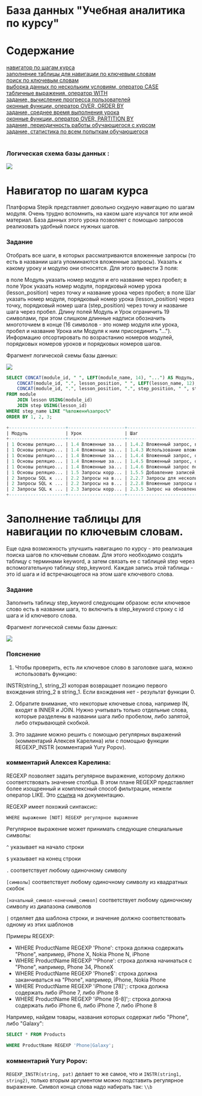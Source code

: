 # База данных "Учебная аналитика по курсу"

# Содержание
[навигатор по шагам курса](#T1)<br>
[заполнение таблицы для навигации по ключевым словам](#T2)<br>
[поиск по ключевым словам](#T3)<br>
[выборка данных по нескольким условиям, оператор CASE](#T4)<br>
[табличные выражения, оператор WITH](#T5)<br>
[задание, вычисление прогресса пользователей](#T6)<br>
[оконные функции, оператор OVER, ORDER BY](#T7)<br>
[задание, среднее время выполнения урока](#T8)<br>
[оконные функции, оператор OVER, PARTITION BY](#T9)<br>
[задание, периодичность работы обучающегося с курсом](#T10)<br>
[задание, статистика по всем попыткам обучающегося](#T11)<br>
<br>

### Логическая схема базы данных :

<img src="img/5_1.jpg">

<a name="T1"></a>

# Навигатор по шагам курса

Платформа Stepik представляет довольно скудную навигацию по шагам модуля. Очень трудно вспомнить, на каком шаге изучался тот или иной материал. База данных этого урока позволяет с помощью запросов реализовать удобный поиск нужных шагов.

### Задание
Отобрать все шаги, в которых рассматриваются вложенные запросы (то есть в названии шага упоминаются вложенные запросы). Указать к какому уроку и модулю они относятся. Для этого вывести 3 поля:

в поле Модуль указать номер модуля и его название через пробел;
в поле Урок указать номер модуля, порядковый номер урока (lesson_position) через точку и название урока через пробел;
в поле Шаг указать номер модуля, порядковый номер урока (lesson_position) через точку, порядковый номер шага (step_position) через точку и название шага через пробел.
Длину полей Модуль и Урок ограничить 19 символами, при этом слишком длинные надписи обозначить многоточием в конце (16 символов - это номер модуля или урока, пробел и  название Урока или Модуля к ним присоединить "..."). Информацию отсортировать по возрастанию номеров модулей, порядковых номеров уроков и порядковых номеров шагов.

Фрагмент логической схемы базы данных:

<img src="img/5_2.jpg">

```sql
SELECT CONCAT(module_id, " ", LEFT(module_name, 14), "...") AS Модуль,
    CONCAT(module_id, ".", lesson_position, " ", LEFT(lesson_name, 12), "...") AS Урок,
    CONCAT(module_id, ".", lesson_position, ".", step_position, " ", step_name) AS Шаг
FROM module
    JOIN lesson USING(module_id)
    JOIN step USING(lesson_id)
WHERE step_name LIKE "%вложенн%запрос%"
ORDER BY 1, 2, 3;

+---------------------+---------------------+-------------------------------------------------------------+
| Модуль              | Урок                | Шаг                                                         |
+---------------------+---------------------+-------------------------------------------------------------+
| 1 Основы реляцио... | 1.4 Вложенные за... | 1.4.2 Вложенный запрос, возвращающий одно значение          |
| 1 Основы реляцио... | 1.4 Вложенные за... | 1.4.3 Использование вложенного запроса в выражении          |
| 1 Основы реляцио... | 1.4 Вложенные за... | 1.4.4 Вложенный запрос, оператор IN                         |
| 1 Основы реляцио... | 1.4 Вложенные за... | 1.4.5 Вложенный запрос, операторы ANY и ALL                 |
| 1 Основы реляцио... | 1.4 Вложенные за... | 1.4.6 Вложенный запрос после SELECT                         |
| 1 Основы реляцио... | 1.5 Запросы корр... | 1.5.5 Добавление записей, вложенные запросы                 |
| 2 Запросы SQL к ... | 2.2 Запросы на в... | 2.2.7 Запросы для нескольких таблиц со вложенными запросами |
| 2 Запросы SQL к ... | 2.2 Запросы на в... | 2.2.8 Вложенные запросы в операторах соединения             |
| 2 Запросы SQL к ... | 2.3 Запросы корр... | 2.3.5 Запрос на обновление, вложенные запросы               |
+---------------------+---------------------+-------------------------------------------------------------+

```

<a name="T2"></a>

# Заполнение таблицы для навигации по ключевым словам.

Еще одна возможность улучшить навигацию по курсу - это реализация поиска шагов по ключевым словам. Для этого необходимо создать таблицу с терминами keyword, а затем связать ее с таблицей step через вспомогательную таблицу step_keyword. Каждая запись этой таблицы - это id шага и id встречающегося на этом шаге ключевого слова.

### **Задание**

Заполнить таблицу step_keyword следующим образом: если ключевое слово есть в названии шага, то включить в step_keyword строку с id шага и id ключевого слова. 

Фрагмент логической схемы базы данных:

<img src="img/cx_4_6.jpg">

### Пояснение

1. Чтобы проверить, есть ли ключевое слово в заголовке шага, можно использовать функцию:

INSTR(string_1, string_2)
которая возвращает позицию первого вхождения string_2 в string_1. Если вхождения нет - результат функции 0.

2. Обратите внимание, что некоторые ключевые слова, например IN, входят в INNER и JOIN. Нужно учитывать только отдельные слова, которые разделены в названии шага либо пробелом, либо запятой, либо открывающей скобкой.

3. Это задание можно решить с помощью регулярных выражений (комментарий  Алексея Карелина) или с помощью функции REGEXP_INSTR (комментарий Yury Popov).

### комментарий  Алексея Карелина:

REGEXP позволяет задать регулярное выражение, которому должно соответствовать значение столбца. В этом плане REGEXP представляет более изощренный и комплексный способ фильтрации, нежели оператор LIKE. Это <a href="https://dev.mysql.com/doc/refman/8.0/en/regexp.html#regexp-syntax">ссылка</a> на документацию.

REGEXP имеет похожий синтаксис:

`WHERE выражение [NOT] REGEXP регулярное выражение`

Регулярное выражение может принимать следующие специальные символы:

`^`   указывает на начало строки

`$`   указывает на конец строки

`.`    соответствует любому одиночному символу

`[символы]`    соответствует любому одиночному символу из квадратных скобок

`[начальный_символ-конечный_символ]` соответствует любому одиночному символу из диапазона символов

`|`     отделяет два шаблона строки, и значение должно соответствовать одному из этих шаблонов

Примеры REGEXP:

<ul>
<li>WHERE ProductName REGEXP 'Phone': строка должна содержать "Phone", например, iPhone X, Nokia Phone N, iPhone</li>

<li>WHERE ProductName REGEXP '^Phone': строка должна начинаться с "Phone", например, Phone 34, PhoneX</li>

<li>WHERE ProductName REGEXP 'Phone$': строка должна заканчиваться на "Phone", например, iPhone, Nokia Phone</li>

<li>WHERE ProductName REGEXP 'iPhone [78]';: строка должна содержать либо iPhone 7, либо iPhone 8</li>

<li>WHERE ProductName REGEXP 'iPhone [6-8]';: строка должна содержать либо iPhone 6, либо iPhone 7, либо iPhone 8</li>
</ul> 

Например, найдем товары, названия которых содержат либо "Phone", либо "Galaxy":
```sql
SELECT * FROM Products

WHERE ProductName REGEXP 'Phone|Galaxy';
```

### комментарий Yury Popov:

`REGEXP_INSTR(string, pat)` делает то же самое, что и `INSTR(string1, string2)`, только вторым аргументом можно подставить регулярное выражение. Символ конца слова надо набирать так: `\\b`
